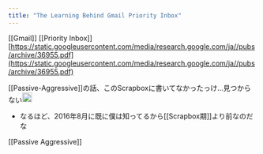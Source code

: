 ```yaml
---
title: "The Learning Behind Gmail Priority Inbox"
---
```


[[Gmail]]
[[Priority Inbox]]
[https://static.googleusercontent.com/media/research.google.com/ja//pubs/archive/36955.pdf](https://static.googleusercontent.com/media/research.google.com/ja//pubs/archive/36955.pdf)

[[Passive-Aggressive]]の話、このScrapboxに書いてなかったっけ...見つからない<img src='https://scrapbox.io/api/pages/nishio/nishio/icon' alt='nishio.icon' height="19.5"/>
- なるほど、2016年8月に既に僕は知ってるから[[Scrapbox期]]より前なのだな

[[Passive Aggressive]]
